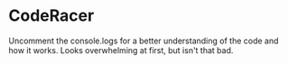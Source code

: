 # CodeRacer

Uncomment the console.logs for a better understanding of the code and how it works.
Looks overwhelming at first, but isn't that bad.